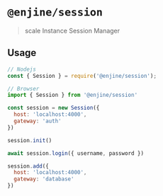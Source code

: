 # `@enjine/session`

> scale Instance Session Manager

## Usage

```js
// Nodejs
const { Session } = require('@enjine/session');

// Browser
import { Session } from '@enjine/session'

const session = new Session({
  host: 'localhost:4000',
  gateway: 'auth'
})

session.init()

await session.login({ username, password })

session.add({
  host: 'localhost:4000',
  gateway: 'database'
})
```
